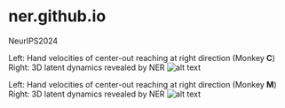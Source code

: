 # ner.github.io
NeurIPS2024

Left: Hand velocities of center-out reaching at right direction (Monkey **C**)
Right: 3D latent dynamics revealed by NER
![alt text](https://github.com/NeuroscienceAI/ner.github.io/blob/main/two_videos_animation_200fps.gif)

Left: Hand velocities of center-out reaching at right direction (Monkey **M**)
Right: 3D latent dynamics revealed by NER
![alt text](https://github.com/NeuroscienceAI/ner.github.io/blob/main/two_videos_animation_200fps.gif)

